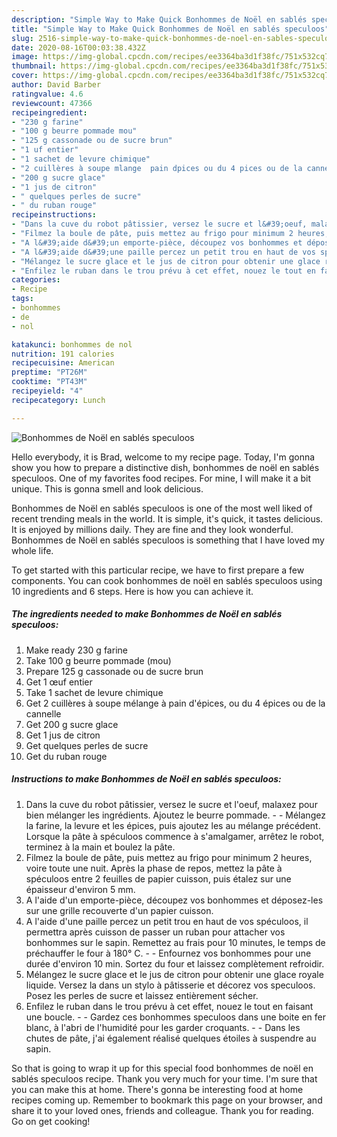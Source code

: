 ```yaml
---
description: "Simple Way to Make Quick Bonhommes de Noël en sablés speculoos"
title: "Simple Way to Make Quick Bonhommes de Noël en sablés speculoos"
slug: 2516-simple-way-to-make-quick-bonhommes-de-noel-en-sables-speculoos
date: 2020-08-16T00:03:38.432Z
image: https://img-global.cpcdn.com/recipes/ee3364ba3d1f38fc/751x532cq70/bonhommes-de-noel-en-sables-speculoos-photo-principale-de-la-recette.jpg
thumbnail: https://img-global.cpcdn.com/recipes/ee3364ba3d1f38fc/751x532cq70/bonhommes-de-noel-en-sables-speculoos-photo-principale-de-la-recette.jpg
cover: https://img-global.cpcdn.com/recipes/ee3364ba3d1f38fc/751x532cq70/bonhommes-de-noel-en-sables-speculoos-photo-principale-de-la-recette.jpg
author: David Barber
ratingvalue: 4.6
reviewcount: 47366
recipeingredient:
- "230 g farine"
- "100 g beurre pommade mou"
- "125 g cassonade ou de sucre brun"
- "1 uf entier"
- "1 sachet de levure chimique"
- "2 cuillères à soupe mlange  pain dpices ou du 4 pices ou de la cannelle"
- "200 g sucre glace"
- "1 jus de citron"
- " quelques perles de sucre"
- " du ruban rouge"
recipeinstructions:
- "Dans la cuve du robot pâtissier, versez le sucre et l&#39;oeuf, malaxez pour bien mélanger les ingrédients. Ajoutez le beurre pommade.  Mélangez la farine, la levure et les épices, puis ajoutez les au mélange précédent. Lorsque la pâte à spéculoos commence à s&#39;amalgamer, arrêtez le robot, terminez à la main et boulez la pâte."
- "Filmez la boule de pâte, puis mettez au frigo pour minimum 2 heures, voire toute une nuit. Après la phase de repos, mettez la pâte à spéculoos entre 2 feuilles de papier cuisson, puis étalez sur une épaisseur d&#39;environ 5 mm."
- "A l&#39;aide d&#39;un emporte-pièce, découpez vos bonhommes et déposez-les sur une grille recouverte d&#39;un papier cuisson."
- "A l&#39;aide d&#39;une paille percez un petit trou en haut de vos spéculoos, il permettra après cuisson de passer un ruban pour attacher vos bonhommes sur le sapin. Remettez au frais pour 10 minutes, le temps de préchauffer le four à 180° C.  Enfournez vos bonhommes pour une durée d&#39;environ 10 min. Sortez du four et laissez complètement refroidir."
- "Mélangez le sucre glace et le jus de citron pour obtenir une glace royale liquide. Versez la dans un stylo à pâtisserie et décorez vos speculoos. Posez les perles de sucre et laissez entièrement sécher."
- "Enfilez le ruban dans le trou prévu à cet effet, nouez le tout en faisant une boucle.  Gardez ces bonhommes speculoos dans une boite en fer blanc, à l&#39;abri de l&#39;humidité pour les garder croquants.  Dans les chutes de pâte, j&#39;ai également réalisé quelques étoiles à suspendre au sapin."
categories:
- Recipe
tags:
- bonhommes
- de
- nol

katakunci: bonhommes de nol 
nutrition: 191 calories
recipecuisine: American
preptime: "PT26M"
cooktime: "PT43M"
recipeyield: "4"
recipecategory: Lunch

---
```



![Bonhommes de Noël en sablés speculoos](https://img-global.cpcdn.com/recipes/ee3364ba3d1f38fc/751x532cq70/bonhommes-de-noel-en-sables-speculoos-photo-principale-de-la-recette.jpg)

Hello everybody, it is Brad, welcome to my recipe page. Today, I'm gonna show you how to prepare a distinctive dish, bonhommes de noël en sablés speculoos. One of my favorites food recipes. For mine, I will make it a bit unique. This is gonna smell and look delicious.

Bonhommes de Noël en sablés speculoos is one of the most well liked of recent trending meals in the world. It is simple, it's quick, it tastes delicious. It is enjoyed by millions daily. They are fine and they look wonderful. Bonhommes de Noël en sablés speculoos is something that I have loved my whole life.




To get started with this particular recipe, we have to first prepare a few components. You can cook bonhommes de noël en sablés speculoos using 10 ingredients and 6 steps. Here is how you can achieve it.

<!--inarticleads1-->

##### The ingredients needed to make Bonhommes de Noël en sablés speculoos:

1. Make ready 230 g farine
1. Take 100 g beurre pommade (mou)
1. Prepare 125 g cassonade ou de sucre brun
1. Get 1 œuf entier
1. Take 1 sachet de levure chimique
1. Get 2 cuillères à soupe mélange à pain d&#39;épices, ou du 4 épices ou de la cannelle
1. Get 200 g sucre glace
1. Get 1 jus de citron
1. Get  quelques perles de sucre
1. Get  du ruban rouge




<!--inarticleads2-->

##### Instructions to make Bonhommes de Noël en sablés speculoos:

1. Dans la cuve du robot pâtissier, versez le sucre et l&#39;oeuf, malaxez pour bien mélanger les ingrédients. Ajoutez le beurre pommade. -  - Mélangez la farine, la levure et les épices, puis ajoutez les au mélange précédent. Lorsque la pâte à spéculoos commence à s&#39;amalgamer, arrêtez le robot, terminez à la main et boulez la pâte.
1. Filmez la boule de pâte, puis mettez au frigo pour minimum 2 heures, voire toute une nuit. Après la phase de repos, mettez la pâte à spéculoos entre 2 feuilles de papier cuisson, puis étalez sur une épaisseur d&#39;environ 5 mm.
1. A l&#39;aide d&#39;un emporte-pièce, découpez vos bonhommes et déposez-les sur une grille recouverte d&#39;un papier cuisson.
1. A l&#39;aide d&#39;une paille percez un petit trou en haut de vos spéculoos, il permettra après cuisson de passer un ruban pour attacher vos bonhommes sur le sapin. Remettez au frais pour 10 minutes, le temps de préchauffer le four à 180° C. -  - Enfournez vos bonhommes pour une durée d&#39;environ 10 min. Sortez du four et laissez complètement refroidir.
1. Mélangez le sucre glace et le jus de citron pour obtenir une glace royale liquide. Versez la dans un stylo à pâtisserie et décorez vos speculoos. Posez les perles de sucre et laissez entièrement sécher.
1. Enfilez le ruban dans le trou prévu à cet effet, nouez le tout en faisant une boucle. -  - Gardez ces bonhommes speculoos dans une boite en fer blanc, à l&#39;abri de l&#39;humidité pour les garder croquants. -  - Dans les chutes de pâte, j&#39;ai également réalisé quelques étoiles à suspendre au sapin.




So that is going to wrap it up for this special food bonhommes de noël en sablés speculoos recipe. Thank you very much for your time. I'm sure that you can make this at home. There's gonna be interesting food at home recipes coming up. Remember to bookmark this page on your browser, and share it to your loved ones, friends and colleague. Thank you for reading. Go on get cooking!
